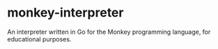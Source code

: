 # monkey-interpreter
An interpreter written in Go for the Monkey programming language, for educational purposes.
